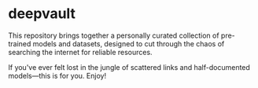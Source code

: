 # deepvault
This repository brings together a personally curated collection of pre-trained models and datasets, designed to cut through the chaos of searching the internet for reliable resources. 

If you've ever felt lost in the jungle of scattered links and half-documented models—this is for you. Enjoy!

